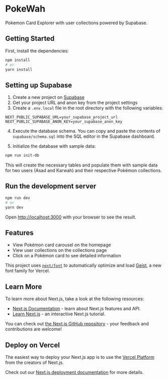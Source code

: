 # PokeWah

Pokemon Card Explorer with user collections powered by Supabase.

## Getting Started

First, install the dependencies:

```bash
npm install
# or
yarn install
```

## Setting up Supabase

1. Create a new project on [Supabase](https://supabase.com/)
2. Get your project URL and anon key from the project settings
3. Create a `.env.local` file in the root directory with the following variables:

```
NEXT_PUBLIC_SUPABASE_URL=your_supabase_project_url
NEXT_PUBLIC_SUPABASE_ANON_KEY=your_supabase_anon_key
```

4. Execute the database schema. You can copy and paste the contents of `supabase/schema.sql` into the SQL editor in the Supabase dashboard.

5. Initialize the database with sample data:

```bash
npm run init-db
```

This will create the necessary tables and populate them with sample data for two users (Asad and Karwah) and their respective Pokémon collections.

## Run the development server

```bash
npm run dev
# or
yarn dev
```

Open [http://localhost:3000](http://localhost:3000) with your browser to see the result.

## Features

- View Pokémon card carousel on the homepage
- View user collections on the collections page
- Click on a Pokémon card to see detailed information

This project uses [`next/font`](https://nextjs.org/docs/app/building-your-application/optimizing/fonts) to automatically optimize and load [Geist](https://vercel.com/font), a new font family for Vercel.

## Learn More

To learn more about Next.js, take a look at the following resources:

- [Next.js Documentation](https://nextjs.org/docs) - learn about Next.js features and API.
- [Learn Next.js](https://nextjs.org/learn) - an interactive Next.js tutorial.

You can check out [the Next.js GitHub repository](https://github.com/vercel/next.js) - your feedback and contributions are welcome!

## Deploy on Vercel

The easiest way to deploy your Next.js app is to use the [Vercel Platform](https://vercel.com/new?utm_medium=default-template&filter=next.js&utm_source=create-next-app&utm_campaign=create-next-app-readme) from the creators of Next.js.

Check out our [Next.js deployment documentation](https://nextjs.org/docs/app/building-your-application/deploying) for more details.
